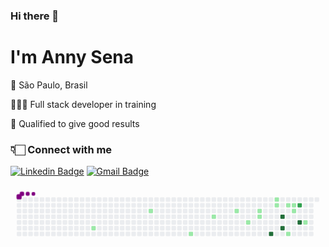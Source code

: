 ### Hi there 👋

# I'm Anny Sena

📍 São Paulo, Brasil

👩🏻‍💻 Full stack developer in training

📑 Qualified to give good results

### 👇🏻 Connect with me

[![Linkedin Badge](https://img.shields.io/badge/-LinkedIn-blue?style=flat-square&logo=Linkedin&logoColor=white&link=https://www.linkedin.com/in/annydossantosenavaz/)](https://www.linkedin.com/in/annydossantosenavaz/)
[![Gmail Badge](https://img.shields.io/badge/-Gmail-red?style=flat-square&logo=Gmail&logoColor=white&link=mailto:annysena.as44@gmail.com)](mailto:annysena.as44@gmail.com)

<svg viewBox="-16 -32 880 192" width="880" height="192" xmlns="http://www.w3.org/2000/svg"><style>@keyframes c0{11.94%{fill:var(--c1)}11.96%,to{fill:var(--ce)}}@keyframes c1{20.12%{fill:var(--c1)}20.14%,to{fill:var(--ce)}}@keyframes c2{27.03%{fill:var(--c1)}27.05%,to{fill:var(--ce)}}@keyframes c3{31.44%{fill:var(--c1)}31.46%,to{fill:var(--ce)}}@keyframes c4{34.58%{fill:var(--c1)}34.6%,to{fill:var(--ce)}}@keyframes c5{39.61%{fill:var(--c1)}39.63%,to{fill:var(--ce)}}@keyframes c6{37.1%{fill:var(--c1)}37.12%,to{fill:var(--ce)}}@keyframes c7{37.73%{fill:var(--c1)}37.75%,to{fill:var(--ce)}}@keyframes c8{67.29%{fill:var(--c4)}67.31%,to{fill:var(--ce)}}@keyframes c9{45.27%{fill:var(--c1)}45.29%,to{fill:var(--ce)}}@keyframes ca{44.64%{fill:var(--c1)}44.66%,to{fill:var(--ce)}}@keyframes cb{64.14%{fill:var(--c4)}64.16%,to{fill:var(--ce)}}@keyframes cc{65.4%{fill:var(--c4)}65.42%,to{fill:var(--ce)}}@keyframes cd{47.16%{fill:var(--c1)}47.18%,to{fill:var(--ce)}}@keyframes ce{54.08%{fill:var(--c1)}54.1%,to{fill:var(--ce)}}@keyframes cf{47.79%{fill:var(--c1)}47.81%,to{fill:var(--ce)}}@keyframes cg{48.42%{fill:var(--c1)}48.44%,to{fill:var(--ce)}}@keyframes ch{58.48%{fill:var(--c3)}58.5%,to{fill:var(--ce)}}@keyframes ci{61.63%{fill:var(--c4)}61.65%,to{fill:var(--ce)}}@keyframes cj{50.93%{fill:var(--c1)}50.95%,to{fill:var(--ce)}}@keyframes u0{11.94%{transform:scale(0,1)}11.96%,20.12%{transform:scale(.07,1)}20.14%,27.03%{transform:scale(.13,1)}27.05%,31.44%{transform:scale(.2,1)}31.46%,34.58%{transform:scale(.27,1)}34.6%,37.1%{transform:scale(.33,1)}37.12%,37.73%{transform:scale(.4,1)}37.75%,39.61%{transform:scale(.47,1)}39.63%,44.64%{transform:scale(.53,1)}44.66%,45.27%{transform:scale(.6,1)}45.29%,47.16%{transform:scale(.67,1)}47.18%,47.79%{transform:scale(.73,1)}47.81%,48.42%{transform:scale(.8,1)}48.44%,50.93%{transform:scale(.87,1)}50.95%,54.08%{transform:scale(.93,1)}54.1%,to{transform:scale(1,1)}}@keyframes u1{58.48%{transform:scale(0,1)}58.5%,to{transform:scale(1,1)}}@keyframes u2{61.63%{transform:scale(0,1)}61.65%,64.14%{transform:scale(.25,1)}64.16%,65.4%{transform:scale(.5,1)}65.42%,67.29%{transform:scale(.75,1)}67.31%,to{transform:scale(1,1)}}@keyframes s0{0%,99.37%{transform:translate(0,-16px)}.63%{transform:translate(0,0)}8.81%{transform:translate(208px,0)}11.95%{transform:translate(208px,80px)}18.24%{transform:translate(368px,80px)}20.13%{transform:translate(368px,32px)}24.53%{transform:translate(480px,32px)}27.04%{transform:translate(480px,96px)}29.56%{transform:translate(544px,96px)}31.45%{transform:translate(544px,48px)}33.96%{transform:translate(608px,48px)}34.59%{transform:translate(608px,32px)}37.11%{transform:translate(672px,32px)}37.74%{transform:translate(672px,48px)}38.99%{transform:translate(640px,48px)}39.62%{transform:translate(640px,64px)}42.77%{transform:translate(720px,64px)}45.28%{transform:translate(720px,0)}46.54%{transform:translate(752px,0)}47.17%{transform:translate(752px,16px)}47.8%{transform:translate(768px,16px)}48.43%{transform:translate(768px,32px)}49.69%,59.75%{transform:translate(800px,32px)}51.57%{transform:translate(800px,80px)}53.46%{transform:translate(752px,80px)}54.09%{transform:translate(752px,96px)}54.72%{transform:translate(768px,96px)}56.6%,62.89%{transform:translate(768px,48px)}57.23%{transform:translate(784px,48px)}58.49%{transform:translate(784px,16px)}59.12%{transform:translate(800px,16px)}60.38%{transform:translate(784px,32px)}61.64%{transform:translate(784px,64px)}62.26%{transform:translate(768px,64px)}64.15%{transform:translate(736px,48px)}65.41%{transform:translate(736px,80px)}66.67%{transform:translate(704px,80px)}67.3%{transform:translate(704px,96px)}88.05%{transform:translate(176px,96px)}89.31%{transform:translate(176px,64px)}91.19%{transform:translate(128px,64px)}91.82%{transform:translate(128px,48px)}94.97%{transform:translate(48px,48px)}97.48%{transform:translate(48px,-16px)}}@keyframes s1{0%,99.37%{transform:translate(16px,-16px)}.63%{transform:translate(0,-16px)}1.26%{transform:translate(0,0)}9.43%{transform:translate(208px,0)}12.58%{transform:translate(208px,80px)}18.87%{transform:translate(368px,80px)}20.75%{transform:translate(368px,32px)}25.16%{transform:translate(480px,32px)}27.67%{transform:translate(480px,96px)}30.19%{transform:translate(544px,96px)}32.08%{transform:translate(544px,48px)}34.59%{transform:translate(608px,48px)}35.22%{transform:translate(608px,32px)}37.74%{transform:translate(672px,32px)}38.36%{transform:translate(672px,48px)}39.62%{transform:translate(640px,48px)}40.25%{transform:translate(640px,64px)}43.4%{transform:translate(720px,64px)}45.91%{transform:translate(720px,0)}47.17%{transform:translate(752px,0)}47.8%{transform:translate(752px,16px)}48.43%{transform:translate(768px,16px)}49.06%{transform:translate(768px,32px)}50.31%,60.38%{transform:translate(800px,32px)}52.2%{transform:translate(800px,80px)}54.09%{transform:translate(752px,80px)}54.72%{transform:translate(752px,96px)}55.35%{transform:translate(768px,96px)}57.23%,63.52%{transform:translate(768px,48px)}57.86%{transform:translate(784px,48px)}59.12%{transform:translate(784px,16px)}59.75%{transform:translate(800px,16px)}61.01%{transform:translate(784px,32px)}62.26%{transform:translate(784px,64px)}62.89%{transform:translate(768px,64px)}64.78%{transform:translate(736px,48px)}66.04%{transform:translate(736px,80px)}67.3%{transform:translate(704px,80px)}67.92%{transform:translate(704px,96px)}88.68%{transform:translate(176px,96px)}89.94%{transform:translate(176px,64px)}91.82%{transform:translate(128px,64px)}92.45%{transform:translate(128px,48px)}95.6%{transform:translate(48px,48px)}98.11%{transform:translate(48px,-16px)}}@keyframes s2{0%,99.37%{transform:translate(32px,-16px)}1.26%{transform:translate(0,-16px)}1.89%{transform:translate(0,0)}10.06%{transform:translate(208px,0)}13.21%{transform:translate(208px,80px)}19.5%{transform:translate(368px,80px)}21.38%{transform:translate(368px,32px)}25.79%{transform:translate(480px,32px)}28.3%{transform:translate(480px,96px)}30.82%{transform:translate(544px,96px)}32.7%{transform:translate(544px,48px)}35.22%{transform:translate(608px,48px)}35.85%{transform:translate(608px,32px)}38.36%{transform:translate(672px,32px)}38.99%{transform:translate(672px,48px)}40.25%{transform:translate(640px,48px)}40.88%{transform:translate(640px,64px)}44.03%{transform:translate(720px,64px)}46.54%{transform:translate(720px,0)}47.8%{transform:translate(752px,0)}48.43%{transform:translate(752px,16px)}49.06%{transform:translate(768px,16px)}49.69%{transform:translate(768px,32px)}50.94%,61.01%{transform:translate(800px,32px)}52.83%{transform:translate(800px,80px)}54.72%{transform:translate(752px,80px)}55.35%{transform:translate(752px,96px)}55.97%{transform:translate(768px,96px)}57.86%,64.15%{transform:translate(768px,48px)}58.49%{transform:translate(784px,48px)}59.75%{transform:translate(784px,16px)}60.38%{transform:translate(800px,16px)}61.64%{transform:translate(784px,32px)}62.89%{transform:translate(784px,64px)}63.52%{transform:translate(768px,64px)}65.41%{transform:translate(736px,48px)}66.67%{transform:translate(736px,80px)}67.92%{transform:translate(704px,80px)}68.55%{transform:translate(704px,96px)}89.31%{transform:translate(176px,96px)}90.57%{transform:translate(176px,64px)}92.45%{transform:translate(128px,64px)}93.08%{transform:translate(128px,48px)}96.23%{transform:translate(48px,48px)}98.74%{transform:translate(48px,-16px)}}@keyframes s3{0%,99.37%{transform:translate(48px,-16px)}1.89%{transform:translate(0,-16px)}2.52%{transform:translate(0,0)}10.69%{transform:translate(208px,0)}13.84%{transform:translate(208px,80px)}20.13%{transform:translate(368px,80px)}22.01%{transform:translate(368px,32px)}26.42%{transform:translate(480px,32px)}28.93%{transform:translate(480px,96px)}31.45%{transform:translate(544px,96px)}33.33%{transform:translate(544px,48px)}35.85%{transform:translate(608px,48px)}36.48%{transform:translate(608px,32px)}38.99%{transform:translate(672px,32px)}39.62%{transform:translate(672px,48px)}40.88%{transform:translate(640px,48px)}41.51%{transform:translate(640px,64px)}44.65%{transform:translate(720px,64px)}47.17%{transform:translate(720px,0)}48.43%{transform:translate(752px,0)}49.06%{transform:translate(752px,16px)}49.69%{transform:translate(768px,16px)}50.31%{transform:translate(768px,32px)}51.57%,61.64%{transform:translate(800px,32px)}53.46%{transform:translate(800px,80px)}55.35%{transform:translate(752px,80px)}55.97%{transform:translate(752px,96px)}56.6%{transform:translate(768px,96px)}58.49%,64.78%{transform:translate(768px,48px)}59.12%{transform:translate(784px,48px)}60.38%{transform:translate(784px,16px)}61.01%{transform:translate(800px,16px)}62.26%{transform:translate(784px,32px)}63.52%{transform:translate(784px,64px)}64.15%{transform:translate(768px,64px)}66.04%{transform:translate(736px,48px)}67.3%{transform:translate(736px,80px)}68.55%{transform:translate(704px,80px)}69.18%{transform:translate(704px,96px)}89.94%{transform:translate(176px,96px)}91.19%{transform:translate(176px,64px)}93.08%{transform:translate(128px,64px)}93.71%{transform:translate(128px,48px)}96.86%{transform:translate(48px,48px)}}:root{--cb:#1b1f230a;--cs:purple;--ce:#ebedf0;--c0:#ebedf0;--c1:#9be9a8;--c2:#40c463;--c3:#30a14e;--c4:#216e39}@media (prefers-color-scheme:dark){:root{--cb:#1b1f230a;--cs:purple;--ce:#161b22;--c1:#01311f;--c2:#034525;--c3:#0f6d31;--c4:#00c647}}.c{shape-rendering:geometricPrecision;rx:2;ry:2;fill:var(--ce);stroke-width:1px;stroke:var(--cb);animation:none 15900ms linear infinite}.c.c0,.c.c1{fill:var(--c1);animation-name:c0}.c.c1{animation-name:c1}.c.c2,.c.c3,.c.c4{fill:var(--c1);animation-name:c2}.c.c3,.c.c4{animation-name:c3}.c.c4{animation-name:c4}.c.c5,.c.c6,.c.c7{fill:var(--c1);animation-name:c5}.c.c6,.c.c7{animation-name:c6}.c.c7{animation-name:c7}.c.c8{fill:var(--c4);animation-name:c8}.c.c9,.c.ca{fill:var(--c1);animation-name:c9}.c.ca{animation-name:ca}.c.cb,.c.cc{fill:var(--c4);animation-name:cb}.c.cc{animation-name:cc}.c.cd{fill:var(--c1);animation-name:cd}.c.ce,.c.cf,.c.cg{fill:var(--c1);animation-name:ce}.c.cf,.c.cg{animation-name:cf}.c.cg{animation-name:cg}.c.ch{fill:var(--c3);animation-name:ch}.c.ci{fill:var(--c4);animation-name:ci}.c.cj{fill:var(--c1);animation-name:cj}.s,.u{animation:none linear 15900ms infinite}.u,.u.u0{transform-origin:0 0}.u{transform:scale(0,1)}.u.u0{fill:var(--c1);animation-name:u0}.u.u1{fill:var(--c3);animation-name:u1;transform-origin:636px 0}.u.u2{fill:var(--c4);animation-name:u2;transform-origin:678.4px 0}.s{shape-rendering:geometricPrecision;fill:var(--cs)}.s.s0{transform:translate(0,-16px);animation-name:s0}.s.s1{transform:translate(16px,-16px);animation-name:s1}.s.s2{transform:translate(32px,-16px);animation-name:s2}.s.s3{transform:translate(48px,-16px);animation-name:s3}</style><rect class="c" x="2" y="2" width="12" height="12"/><rect class="c" x="2" y="18" width="12" height="12"/><rect class="c" x="2" y="34" width="12" height="12"/><rect class="c" x="2" y="50" width="12" height="12"/><rect class="c" x="2" y="66" width="12" height="12"/><rect class="c" x="2" y="82" width="12" height="12"/><rect class="c" x="2" y="98" width="12" height="12"/><rect class="c" x="18" y="2" width="12" height="12"/><rect class="c" x="18" y="18" width="12" height="12"/><rect class="c" x="18" y="34" width="12" height="12"/><rect class="c" x="18" y="50" width="12" height="12"/><rect class="c" x="18" y="66" width="12" height="12"/><rect class="c" x="18" y="82" width="12" height="12"/><rect class="c" x="18" y="98" width="12" height="12"/><rect class="c" x="34" y="2" width="12" height="12"/><rect class="c" x="34" y="18" width="12" height="12"/><rect class="c" x="34" y="34" width="12" height="12"/><rect class="c" x="34" y="50" width="12" height="12"/><rect class="c" x="34" y="66" width="12" height="12"/><rect class="c" x="34" y="82" width="12" height="12"/><rect class="c" x="34" y="98" width="12" height="12"/><rect class="c" x="50" y="2" width="12" height="12"/><rect class="c" x="50" y="18" width="12" height="12"/><rect class="c" x="50" y="34" width="12" height="12"/><rect class="c" x="50" y="50" width="12" height="12"/><rect class="c" x="50" y="66" width="12" height="12"/><rect class="c" x="50" y="82" width="12" height="12"/><rect class="c" x="50" y="98" width="12" height="12"/><rect class="c" x="66" y="2" width="12" height="12"/><rect class="c" x="66" y="18" width="12" height="12"/><rect class="c" x="66" y="34" width="12" height="12"/><rect class="c" x="66" y="50" width="12" height="12"/><rect class="c" x="66" y="66" width="12" height="12"/><rect class="c" x="66" y="82" width="12" height="12"/><rect class="c" x="66" y="98" width="12" height="12"/><rect class="c" x="82" y="2" width="12" height="12"/><rect class="c" x="82" y="18" width="12" height="12"/><rect class="c" x="82" y="34" width="12" height="12"/><rect class="c" x="82" y="50" width="12" height="12"/><rect class="c" x="82" y="66" width="12" height="12"/><rect class="c" x="82" y="82" width="12" height="12"/><rect class="c" x="82" y="98" width="12" height="12"/><rect class="c" x="98" y="2" width="12" height="12"/><rect class="c" x="98" y="18" width="12" height="12"/><rect class="c" x="98" y="34" width="12" height="12"/><rect class="c" x="98" y="50" width="12" height="12"/><rect class="c" x="98" y="66" width="12" height="12"/><rect class="c" x="98" y="82" width="12" height="12"/><rect class="c" x="98" y="98" width="12" height="12"/><rect class="c" x="114" y="2" width="12" height="12"/><rect class="c" x="114" y="18" width="12" height="12"/><rect class="c" x="114" y="34" width="12" height="12"/><rect class="c" x="114" y="50" width="12" height="12"/><rect class="c" x="114" y="66" width="12" height="12"/><rect class="c" x="114" y="82" width="12" height="12"/><rect class="c" x="114" y="98" width="12" height="12"/><rect class="c" x="130" y="2" width="12" height="12"/><rect class="c" x="130" y="18" width="12" height="12"/><rect class="c" x="130" y="34" width="12" height="12"/><rect class="c" x="130" y="50" width="12" height="12"/><rect class="c" x="130" y="66" width="12" height="12"/><rect class="c" x="130" y="82" width="12" height="12"/><rect class="c" x="130" y="98" width="12" height="12"/><rect class="c" x="146" y="2" width="12" height="12"/><rect class="c" x="146" y="18" width="12" height="12"/><rect class="c" x="146" y="34" width="12" height="12"/><rect class="c" x="146" y="50" width="12" height="12"/><rect class="c" x="146" y="66" width="12" height="12"/><rect class="c" x="146" y="82" width="12" height="12"/><rect class="c" x="146" y="98" width="12" height="12"/><rect class="c" x="162" y="2" width="12" height="12"/><rect class="c" x="162" y="18" width="12" height="12"/><rect class="c" x="162" y="34" width="12" height="12"/><rect class="c" x="162" y="50" width="12" height="12"/><rect class="c" x="162" y="66" width="12" height="12"/><rect class="c" x="162" y="82" width="12" height="12"/><rect class="c" x="162" y="98" width="12" height="12"/><rect class="c" x="178" y="2" width="12" height="12"/><rect class="c" x="178" y="18" width="12" height="12"/><rect class="c" x="178" y="34" width="12" height="12"/><rect class="c" x="178" y="50" width="12" height="12"/><rect class="c" x="178" y="66" width="12" height="12"/><rect class="c" x="178" y="82" width="12" height="12"/><rect class="c" x="178" y="98" width="12" height="12"/><rect class="c" x="194" y="2" width="12" height="12"/><rect class="c" x="194" y="18" width="12" height="12"/><rect class="c" x="194" y="34" width="12" height="12"/><rect class="c" x="194" y="50" width="12" height="12"/><rect class="c" x="194" y="66" width="12" height="12"/><rect class="c" x="194" y="82" width="12" height="12"/><rect class="c" x="194" y="98" width="12" height="12"/><rect class="c" x="210" y="2" width="12" height="12"/><rect class="c" x="210" y="18" width="12" height="12"/><rect class="c" x="210" y="34" width="12" height="12"/><rect class="c" x="210" y="50" width="12" height="12"/><rect class="c" x="210" y="66" width="12" height="12"/><rect class="c c0" x="210" y="82" width="12" height="12"/><rect class="c" x="210" y="98" width="12" height="12"/><rect class="c" x="226" y="2" width="12" height="12"/><rect class="c" x="226" y="18" width="12" height="12"/><rect class="c" x="226" y="34" width="12" height="12"/><rect class="c" x="226" y="50" width="12" height="12"/><rect class="c" x="226" y="66" width="12" height="12"/><rect class="c" x="226" y="82" width="12" height="12"/><rect class="c" x="226" y="98" width="12" height="12"/><rect class="c" x="242" y="2" width="12" height="12"/><rect class="c" x="242" y="18" width="12" height="12"/><rect class="c" x="242" y="34" width="12" height="12"/><rect class="c" x="242" y="50" width="12" height="12"/><rect class="c" x="242" y="66" width="12" height="12"/><rect class="c" x="242" y="82" width="12" height="12"/><rect class="c" x="242" y="98" width="12" height="12"/><rect class="c" x="258" y="2" width="12" height="12"/><rect class="c" x="258" y="18" width="12" height="12"/><rect class="c" x="258" y="34" width="12" height="12"/><rect class="c" x="258" y="50" width="12" height="12"/><rect class="c" x="258" y="66" width="12" height="12"/><rect class="c" x="258" y="82" width="12" height="12"/><rect class="c" x="258" y="98" width="12" height="12"/><rect class="c" x="274" y="2" width="12" height="12"/><rect class="c" x="274" y="18" width="12" height="12"/><rect class="c" x="274" y="34" width="12" height="12"/><rect class="c" x="274" y="50" width="12" height="12"/><rect class="c" x="274" y="66" width="12" height="12"/><rect class="c" x="274" y="82" width="12" height="12"/><rect class="c" x="274" y="98" width="12" height="12"/><rect class="c" x="290" y="2" width="12" height="12"/><rect class="c" x="290" y="18" width="12" height="12"/><rect class="c" x="290" y="34" width="12" height="12"/><rect class="c" x="290" y="50" width="12" height="12"/><rect class="c" x="290" y="66" width="12" height="12"/><rect class="c" x="290" y="82" width="12" height="12"/><rect class="c" x="290" y="98" width="12" height="12"/><rect class="c" x="306" y="2" width="12" height="12"/><rect class="c" x="306" y="18" width="12" height="12"/><rect class="c" x="306" y="34" width="12" height="12"/><rect class="c" x="306" y="50" width="12" height="12"/><rect class="c" x="306" y="66" width="12" height="12"/><rect class="c" x="306" y="82" width="12" height="12"/><rect class="c" x="306" y="98" width="12" height="12"/><rect class="c" x="322" y="2" width="12" height="12"/><rect class="c" x="322" y="18" width="12" height="12"/><rect class="c" x="322" y="34" width="12" height="12"/><rect class="c" x="322" y="50" width="12" height="12"/><rect class="c" x="322" y="66" width="12" height="12"/><rect class="c" x="322" y="82" width="12" height="12"/><rect class="c" x="322" y="98" width="12" height="12"/><rect class="c" x="338" y="2" width="12" height="12"/><rect class="c" x="338" y="18" width="12" height="12"/><rect class="c" x="338" y="34" width="12" height="12"/><rect class="c" x="338" y="50" width="12" height="12"/><rect class="c" x="338" y="66" width="12" height="12"/><rect class="c" x="338" y="82" width="12" height="12"/><rect class="c" x="338" y="98" width="12" height="12"/><rect class="c" x="354" y="2" width="12" height="12"/><rect class="c" x="354" y="18" width="12" height="12"/><rect class="c" x="354" y="34" width="12" height="12"/><rect class="c" x="354" y="50" width="12" height="12"/><rect class="c" x="354" y="66" width="12" height="12"/><rect class="c" x="354" y="82" width="12" height="12"/><rect class="c" x="354" y="98" width="12" height="12"/><rect class="c" x="370" y="2" width="12" height="12"/><rect class="c" x="370" y="18" width="12" height="12"/><rect class="c c1" x="370" y="34" width="12" height="12"/><rect class="c" x="370" y="50" width="12" height="12"/><rect class="c" x="370" y="66" width="12" height="12"/><rect class="c" x="370" y="82" width="12" height="12"/><rect class="c" x="370" y="98" width="12" height="12"/><rect class="c" x="386" y="2" width="12" height="12"/><rect class="c" x="386" y="18" width="12" height="12"/><rect class="c" x="386" y="34" width="12" height="12"/><rect class="c" x="386" y="50" width="12" height="12"/><rect class="c" x="386" y="66" width="12" height="12"/><rect class="c" x="386" y="82" width="12" height="12"/><rect class="c" x="386" y="98" width="12" height="12"/><rect class="c" x="402" y="2" width="12" height="12"/><rect class="c" x="402" y="18" width="12" height="12"/><rect class="c" x="402" y="34" width="12" height="12"/><rect class="c" x="402" y="50" width="12" height="12"/><rect class="c" x="402" y="66" width="12" height="12"/><rect class="c" x="402" y="82" width="12" height="12"/><rect class="c" x="402" y="98" width="12" height="12"/><rect class="c" x="418" y="2" width="12" height="12"/><rect class="c" x="418" y="18" width="12" height="12"/><rect class="c" x="418" y="34" width="12" height="12"/><rect class="c" x="418" y="50" width="12" height="12"/><rect class="c" x="418" y="66" width="12" height="12"/><rect class="c" x="418" y="82" width="12" height="12"/><rect class="c" x="418" y="98" width="12" height="12"/><rect class="c" x="434" y="2" width="12" height="12"/><rect class="c" x="434" y="18" width="12" height="12"/><rect class="c" x="434" y="34" width="12" height="12"/><rect class="c" x="434" y="50" width="12" height="12"/><rect class="c" x="434" y="66" width="12" height="12"/><rect class="c" x="434" y="82" width="12" height="12"/><rect class="c" x="434" y="98" width="12" height="12"/><rect class="c" x="450" y="2" width="12" height="12"/><rect class="c" x="450" y="18" width="12" height="12"/><rect class="c" x="450" y="34" width="12" height="12"/><rect class="c" x="450" y="50" width="12" height="12"/><rect class="c" x="450" y="66" width="12" height="12"/><rect class="c" x="450" y="82" width="12" height="12"/><rect class="c" x="450" y="98" width="12" height="12"/><rect class="c" x="466" y="2" width="12" height="12"/><rect class="c" x="466" y="18" width="12" height="12"/><rect class="c" x="466" y="34" width="12" height="12"/><rect class="c" x="466" y="50" width="12" height="12"/><rect class="c" x="466" y="66" width="12" height="12"/><rect class="c" x="466" y="82" width="12" height="12"/><rect class="c" x="466" y="98" width="12" height="12"/><rect class="c" x="482" y="2" width="12" height="12"/><rect class="c" x="482" y="18" width="12" height="12"/><rect class="c" x="482" y="34" width="12" height="12"/><rect class="c" x="482" y="50" width="12" height="12"/><rect class="c" x="482" y="66" width="12" height="12"/><rect class="c" x="482" y="82" width="12" height="12"/><rect class="c c2" x="482" y="98" width="12" height="12"/><rect class="c" x="498" y="2" width="12" height="12"/><rect class="c" x="498" y="18" width="12" height="12"/><rect class="c" x="498" y="34" width="12" height="12"/><rect class="c" x="498" y="50" width="12" height="12"/><rect class="c" x="498" y="66" width="12" height="12"/><rect class="c" x="498" y="82" width="12" height="12"/><rect class="c" x="498" y="98" width="12" height="12"/><rect class="c" x="514" y="2" width="12" height="12"/><rect class="c" x="514" y="18" width="12" height="12"/><rect class="c" x="514" y="34" width="12" height="12"/><rect class="c" x="514" y="50" width="12" height="12"/><rect class="c" x="514" y="66" width="12" height="12"/><rect class="c" x="514" y="82" width="12" height="12"/><rect class="c" x="514" y="98" width="12" height="12"/><rect class="c" x="530" y="2" width="12" height="12"/><rect class="c" x="530" y="18" width="12" height="12"/><rect class="c" x="530" y="34" width="12" height="12"/><rect class="c" x="530" y="50" width="12" height="12"/><rect class="c" x="530" y="66" width="12" height="12"/><rect class="c" x="530" y="82" width="12" height="12"/><rect class="c" x="530" y="98" width="12" height="12"/><rect class="c" x="546" y="2" width="12" height="12"/><rect class="c" x="546" y="18" width="12" height="12"/><rect class="c" x="546" y="34" width="12" height="12"/><rect class="c c3" x="546" y="50" width="12" height="12"/><rect class="c" x="546" y="66" width="12" height="12"/><rect class="c" x="546" y="82" width="12" height="12"/><rect class="c" x="546" y="98" width="12" height="12"/><rect class="c" x="562" y="2" width="12" height="12"/><rect class="c" x="562" y="18" width="12" height="12"/><rect class="c" x="562" y="34" width="12" height="12"/><rect class="c" x="562" y="50" width="12" height="12"/><rect class="c" x="562" y="66" width="12" height="12"/><rect class="c" x="562" y="82" width="12" height="12"/><rect class="c" x="562" y="98" width="12" height="12"/><rect class="c" x="578" y="2" width="12" height="12"/><rect class="c" x="578" y="18" width="12" height="12"/><rect class="c" x="578" y="34" width="12" height="12"/><rect class="c" x="578" y="50" width="12" height="12"/><rect class="c" x="578" y="66" width="12" height="12"/><rect class="c" x="578" y="82" width="12" height="12"/><rect class="c" x="578" y="98" width="12" height="12"/><rect class="c" x="594" y="2" width="12" height="12"/><rect class="c" x="594" y="18" width="12" height="12"/><rect class="c" x="594" y="34" width="12" height="12"/><rect class="c" x="594" y="50" width="12" height="12"/><rect class="c" x="594" y="66" width="12" height="12"/><rect class="c" x="594" y="82" width="12" height="12"/><rect class="c" x="594" y="98" width="12" height="12"/><rect class="c" x="610" y="2" width="12" height="12"/><rect class="c" x="610" y="18" width="12" height="12"/><rect class="c c4" x="610" y="34" width="12" height="12"/><rect class="c" x="610" y="50" width="12" height="12"/><rect class="c" x="610" y="66" width="12" height="12"/><rect class="c" x="610" y="82" width="12" height="12"/><rect class="c" x="610" y="98" width="12" height="12"/><rect class="c" x="626" y="2" width="12" height="12"/><rect class="c" x="626" y="18" width="12" height="12"/><rect class="c" x="626" y="34" width="12" height="12"/><rect class="c" x="626" y="50" width="12" height="12"/><rect class="c" x="626" y="66" width="12" height="12"/><rect class="c" x="626" y="82" width="12" height="12"/><rect class="c" x="626" y="98" width="12" height="12"/><rect class="c" x="642" y="2" width="12" height="12"/><rect class="c" x="642" y="18" width="12" height="12"/><rect class="c" x="642" y="34" width="12" height="12"/><rect class="c" x="642" y="50" width="12" height="12"/><rect class="c c5" x="642" y="66" width="12" height="12"/><rect class="c" x="642" y="82" width="12" height="12"/><rect class="c" x="642" y="98" width="12" height="12"/><rect class="c" x="658" y="2" width="12" height="12"/><rect class="c" x="658" y="18" width="12" height="12"/><rect class="c" x="658" y="34" width="12" height="12"/><rect class="c" x="658" y="50" width="12" height="12"/><rect class="c" x="658" y="66" width="12" height="12"/><rect class="c" x="658" y="82" width="12" height="12"/><rect class="c" x="658" y="98" width="12" height="12"/><rect class="c" x="674" y="2" width="12" height="12"/><rect class="c" x="674" y="18" width="12" height="12"/><rect class="c c6" x="674" y="34" width="12" height="12"/><rect class="c c7" x="674" y="50" width="12" height="12"/><rect class="c" x="674" y="66" width="12" height="12"/><rect class="c" x="674" y="82" width="12" height="12"/><rect class="c" x="674" y="98" width="12" height="12"/><rect class="c" x="690" y="2" width="12" height="12"/><rect class="c" x="690" y="18" width="12" height="12"/><rect class="c" x="690" y="34" width="12" height="12"/><rect class="c" x="690" y="50" width="12" height="12"/><rect class="c" x="690" y="66" width="12" height="12"/><rect class="c" x="690" y="82" width="12" height="12"/><rect class="c" x="690" y="98" width="12" height="12"/><rect class="c" x="706" y="2" width="12" height="12"/><rect class="c" x="706" y="18" width="12" height="12"/><rect class="c" x="706" y="34" width="12" height="12"/><rect class="c" x="706" y="50" width="12" height="12"/><rect class="c" x="706" y="66" width="12" height="12"/><rect class="c" x="706" y="82" width="12" height="12"/><rect class="c c8" x="706" y="98" width="12" height="12"/><rect class="c c9" x="722" y="2" width="12" height="12"/><rect class="c ca" x="722" y="18" width="12" height="12"/><rect class="c" x="722" y="34" width="12" height="12"/><rect class="c" x="722" y="50" width="12" height="12"/><rect class="c" x="722" y="66" width="12" height="12"/><rect class="c" x="722" y="82" width="12" height="12"/><rect class="c" x="722" y="98" width="12" height="12"/><rect class="c" x="738" y="2" width="12" height="12"/><rect class="c" x="738" y="18" width="12" height="12"/><rect class="c" x="738" y="34" width="12" height="12"/><rect class="c cb" x="738" y="50" width="12" height="12"/><rect class="c" x="738" y="66" width="12" height="12"/><rect class="c cc" x="738" y="82" width="12" height="12"/><rect class="c" x="738" y="98" width="12" height="12"/><rect class="c" x="754" y="2" width="12" height="12"/><rect class="c cd" x="754" y="18" width="12" height="12"/><rect class="c" x="754" y="34" width="12" height="12"/><rect class="c" x="754" y="50" width="12" height="12"/><rect class="c" x="754" y="66" width="12" height="12"/><rect class="c" x="754" y="82" width="12" height="12"/><rect class="c ce" x="754" y="98" width="12" height="12"/><rect class="c" x="770" y="2" width="12" height="12"/><rect class="c cf" x="770" y="18" width="12" height="12"/><rect class="c cg" x="770" y="34" width="12" height="12"/><rect class="c" x="770" y="50" width="12" height="12"/><rect class="c" x="770" y="66" width="12" height="12"/><rect class="c" x="770" y="82" width="12" height="12"/><rect class="c" x="770" y="98" width="12" height="12"/><rect class="c" x="786" y="2" width="12" height="12"/><rect class="c ch" x="786" y="18" width="12" height="12"/><rect class="c" x="786" y="34" width="12" height="12"/><rect class="c" x="786" y="50" width="12" height="12"/><rect class="c ci" x="786" y="66" width="12" height="12"/><rect class="c" x="786" y="82" width="12" height="12"/><rect class="c" x="786" y="98" width="12" height="12"/><rect class="c" x="802" y="2" width="12" height="12"/><rect class="c" x="802" y="18" width="12" height="12"/><rect class="c" x="802" y="34" width="12" height="12"/><rect class="c" x="802" y="50" width="12" height="12"/><rect class="c cj" x="802" y="66" width="12" height="12"/><rect class="c" x="802" y="82" width="12" height="12"/><rect class="c" x="802" y="98" width="12" height="12"/><rect class="c" x="818" y="2" width="12" height="12"/><rect class="c" x="818" y="18" width="12" height="12"/><rect class="c" x="818" y="34" width="12" height="12"/><rect class="c" x="818" y="50" width="12" height="12"/><rect class="c" x="818" y="66" width="12" height="12"/><rect class="c" x="818" y="82" width="12" height="12"/><rect class="c" x="818" y="98" width="12" height="12"/><rect class="c" x="834" y="2" width="12" height="12"/><rect class="u u0" height="12" width="636.6" x="0.0" y="144"/><rect class="u u1" height="12" width="43.0" x="636.0" y="144"/><rect class="u u2" height="12" width="170.2" x="678.4" y="144"/><rect class="s s0" x="0.8" y="0.8" width="14.4" height="14.4" rx="4.5" ry="4.5"/><rect class="s s1" x="1.8" y="1.8" width="12.3" height="12.3" rx="4.1" ry="4.1"/><rect class="s s2" x="2.6" y="2.6" width="10.8" height="10.8" rx="3.6" ry="3.6"/><rect class="s s3" x="3.0" y="3.0" width="9.9" height="9.9" rx="3.3" ry="3.3"/></svg>
